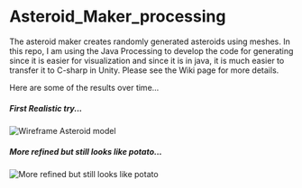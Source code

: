 # Asteroid_Maker_processing

The asteroid maker creates randomly generated asteroids using meshes. In this repo, I am using the Java Processing to develop the code for generating since it is easier for visualization and since it is in java, it is much easier to transfer it to C-sharp in Unity. Please see the Wiki page for more details. 

Here are some of the results over time...

##### First Realistic try... 
![Wireframe Asteroid model](http://162.228.150.178:3000/yashar/Asteroid_Maker_processing/raw/master/images/2019-01-24%20%281%29.png)

##### More refined but still looks like potato...
![More refined but still looks like potato](http://162.228.150.178:3000/yashar/Asteroid_Maker_processing/raw/master/images/2019-01-24%20%282%29.png)